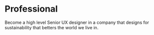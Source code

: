 # Professional

Become a high level Senior UX designer in a company that designs for sustainability that betters the world we live in.
